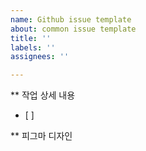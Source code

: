 ```yaml
---
name: Github issue template
about: common issue template
title: ''
labels: ''
assignees: ''

---
```


** 작업 상세 내용
- [ ]

** 피그마 디자인
